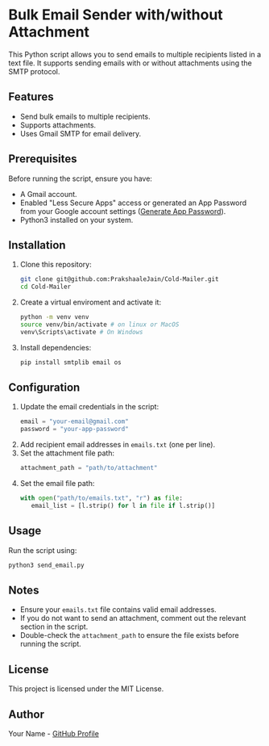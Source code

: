 # Bulk Email Sender with/without Attachment

This Python script allows you to send emails to multiple recipients listed in a text file. It supports sending emails with or without attachments using the SMTP protocol.

## Features
- Send bulk emails to multiple recipients.
- Supports attachments.
- Uses Gmail SMTP for email delivery.

## Prerequisites
Before running the script, ensure you have:
- A Gmail account.
- Enabled "Less Secure Apps" access or generated an App Password from your Google account settings ([Generate App Password](https://myaccount.google.com/)).
- Python3 installed on your system.

## Installation
1. Clone this repository:
   ```sh
   git clone git@github.com:PrakshaaleJain/Cold-Mailer.git
   cd Cold-Mailer
   ```
2. Create a virtual enviroment and activate it:
   ```sh
   python -m venv venv
   source venv/bin/activate # on linux or MacOS
   venv\Scripts\activate # On Windows
   ```

3. Install dependencies:
   ```sh
   pip install smtplib email os
   ```

## Configuration
1. Update the email credentials in the script:
   ```python
   email = "your-email@gmail.com"
   password = "your-app-password"
   ```
2. Add recipient email addresses in `emails.txt` (one per line).
3. Set the attachment file path:
   ```python
   attachment_path = "path/to/attachment"
   ```
4. Set the email file path:
   ```python
   with open("path/to/emails.txt", "r") as file:
      email_list = [l.strip() for l in file if l.strip()]
   ```

## Usage
Run the script using:
```sh
python3 send_email.py
```

## Notes
- Ensure your `emails.txt` file contains valid email addresses.
- If you do not want to send an attachment, comment out the relevant section in the script.
- Double-check the `attachment_path` to ensure the file exists before running the script.

## License
This project is licensed under the MIT License.

## Author
Your Name - [GitHub Profile](https://github.com/PrakshaaleJain)

